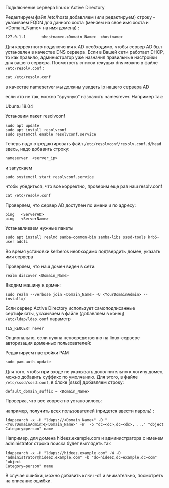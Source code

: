 
Подключение сервера linux к Active Directory

Редактируем файл /etc/hosts добавляем (или редактируем) строку - указываем FQDN для данного хоста (меняем <hostname> на свое имя хоста и <Domain_Name> на имя домена)  :

```shell
127.0.1.1       <hostname>.<Domain_Name>  <hostname>
```

Для корректного подключения к AD необходимо,  чтобы сервер AD был установлен в качестве DNS сервера.
Если в Вашей сети работает DHCP, то как правило, администратор уже назначил
правильные настройки для вашего сервера. 
Посмотреть список текущих dns можно в файле `/etc/resolv.conf` :

```shell
cat /etc/resolv.conf 
```

в качестве nameserver
 мы должны увидеть ip нашего сервера AD  


если это не так, можно “вручную” назначить namesrever. Например так:
 
Ubuntu 18.04

Установим пакет resolvconf

```shell
sudo apt update
sudo apt install resolvconf
sudo systemctl enable resolvconf.service
```

Теперь надо отредактировать файл  `/etc/resolvconf/resolv.conf.d/head`
здесь, надо добавить строку:

```shell
nameserver  <server_ip>
```

и запускаем 

```shell
sudo systemctl start resolvconf.service
```


чтобы убедиться, что все корректно, проверим еще раз наш resolv.conf
```
cat /etc/resolv.conf
```

Проверяем, что сервер AD доступен по имени и по адресу: 

```
ping   <ServerAD>
ping   <ServerName>
```

Устанавливаем нужные пакеты
```
sudo apt install realmd samba-common-bin samba-libs sssd-tools krb5-user adcli
```

Во время установки kerberos необходимо подтвердить  домен, указать имя сервера     

Проверяем, что наш домен виден в сети:
```
realm discover <Domain_Name>
```

Вводим машину в домен:
```
sudo realm --verbose join <Domain_Name> -U <YourDomainAdmin> --install=/
```

Если сервер Active Directory использует самоподписанные сертификаты,
указываем в файле (добавляем в конец) `/etc/ldap/ldap.conf`  параметр 
```
TLS_REQCERT never
```


Опционально, если нужна непосредственно на linux-сервере авторизация доменных пользователей: 

Редактируем настройки PAM
```
sudo pam-auth-update
```

Для того, чтобы при входе не указывать дополнительно к логину домен, 
можно добавить суффикс по умолчанию. 
Для этого, в файле `/etc/sssd/sssd.conf`, в блоке [sssd] добавляем строку:
```
default_domain_suffix = <Domain_Name>
```

Проверка, что все корректно установилось:

например, получить всех пользователей (придется ввести пароль) :   
```
ldapsearch -x -H "ldaps://<Domain_Name>" -D "<YourDomainAdmin>@<Domain_Name>" -W  -b "dc=<dc>,dc=<dc>, ..." "object
Category=person" name
```

Например, для домена hideez.example.com и администратора с именем administrator строка поиска будет выглядеть так
```
ldapsearch -x -H "ldaps://hideez.example.com" -W -D "administrator@hideez.example.com" -b "dc=hideez,dc=example,dc=com"  "object
Category=person" name
```

В случае ошибки, можно добавить ключ -d1 и внимательно,  посмотреть на описание ошибки.



